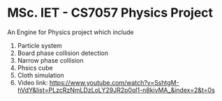 # MSc. IET - CS7057 Physics Project
An Engine for Physics project which include
1. Particle system
2. Board phase collision detection
3. Narrow phase collision
4. Phsics cube
5. Cloth simulation
6. Video link: https://www.youtube.com/watch?v=SshtgM-hVdY&list=PLzcRzNmLDzLoLY29JR2p0ql1-n8kivMA_&index=2&t=0s
